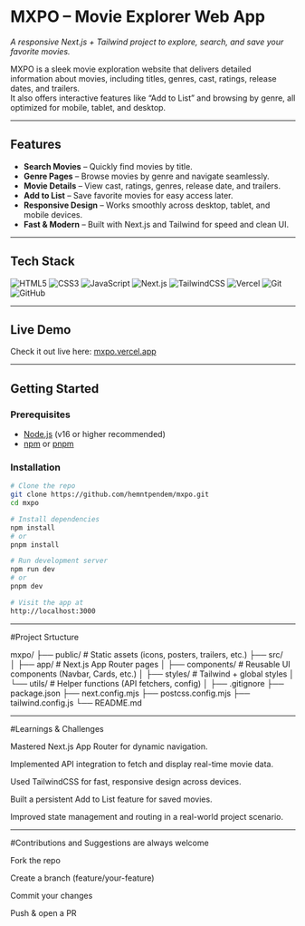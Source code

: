 # MXPO – Movie Explorer Web App  
*A responsive Next.js + Tailwind project to explore, search, and save your favorite movies.*

MXPO is a sleek movie exploration website that delivers detailed information about movies, including titles, genres, cast, ratings, release dates, and trailers.  
It also offers interactive features like “Add to List” and browsing by genre, all optimized for mobile, tablet, and desktop.

---

## Features

-  **Search Movies** – Quickly find movies by title.  
-  **Genre Pages** – Browse movies by genre and navigate seamlessly.  
-  **Movie Details** – View cast, ratings, genres, release date, and trailers.  
-  **Add to List** – Save favorite movies for easy access later.  
-  **Responsive Design** – Works smoothly across desktop, tablet, and mobile devices.  
-  **Fast & Modern** – Built with Next.js and Tailwind for speed and clean UI.

---

## Tech Stack

![HTML5](https://img.shields.io/badge/HTML5-E34F26?style=for-the-badge&logo=html5&logoColor=white)
![CSS3](https://img.shields.io/badge/CSS3-1572B6?style=for-the-badge&logo=css3&logoColor=white)
![JavaScript](https://img.shields.io/badge/JavaScript-F7DF1E?style=for-the-badge&logo=javascript&logoColor=black)
![Next.js](https://img.shields.io/badge/Next.js-000000?style=for-the-badge&logo=nextdotjs&logoColor=white)
![TailwindCSS](https://img.shields.io/badge/Tailwind_CSS-06B6D4?style=for-the-badge&logo=tailwindcss&logoColor=white)
![Vercel](https://img.shields.io/badge/Vercel-000000?style=for-the-badge&logo=vercel&logoColor=white)
![Git](https://img.shields.io/badge/Git-F05032?style=for-the-badge&logo=git&logoColor=white)
![GitHub](https://img.shields.io/badge/GitHub-181717?style=for-the-badge&logo=github&logoColor=white)

---

## Live Demo

Check it out live here: [mxpo.vercel.app](https://mxpo.vercel.app)  

---

## Getting Started

### Prerequisites
- [Node.js](https://nodejs.org/) (v16 or higher recommended)  
- [npm](https://www.npmjs.com/) or [pnpm](https://pnpm.io/)

### Installation

```bash
# Clone the repo
git clone https://github.com/hemntpendem/mxpo.git
cd mxpo

# Install dependencies
npm install
# or
pnpm install

# Run development server
npm run dev
# or
pnpm dev

# Visit the app at
http://localhost:3000
```
---
#Project Srtucture


mxpo/
├── public/              # Static assets (icons, posters, trailers, etc.)
├── src/                 
│   ├── app/             # Next.js App Router pages
│   ├── components/      # Reusable UI components (Navbar, Cards, etc.)
│   ├── styles/          # Tailwind + global styles
│   └── utils/           # Helper functions (API fetchers, config)
│
├── .gitignore
├── package.json
├── next.config.mjs
├── postcss.config.mjs
├── tailwind.config.js
└── README.md

---

#Learnings & Challenges

Mastered Next.js App Router for dynamic navigation.

Implemented API integration to fetch and display real-time movie data.

Used TailwindCSS for fast, responsive design across devices.

Built a persistent Add to List feature for saved movies.

Improved state management and routing in a real-world project scenario.

---

#Contributions and Suggestions are always welcome


Fork the repo

Create a branch (feature/your-feature)

Commit your changes

Push & open a PR
